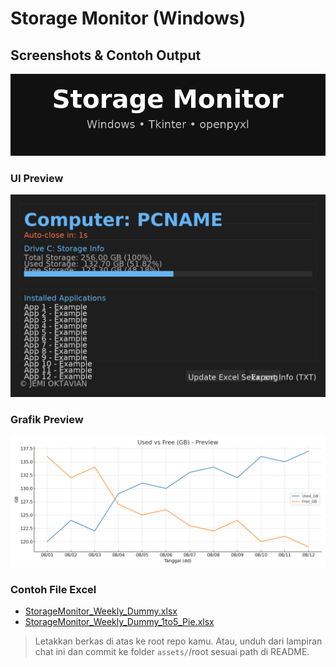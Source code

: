 # Storage Monitor (Windows)


## Screenshots & Contoh Output

<p align="center">
  <img src="assets/logo.png" alt="Logo" width="600">
</p>

### UI Preview
![UI Preview](assets/ui-preview.png)

### Grafik Preview
![Chart Preview](assets/chart-preview.png)

### Contoh File Excel
- [StorageMonitor_Weekly_Dummy.xlsx](StorageMonitor_Weekly_Dummy.xlsx)
- [StorageMonitor_Weekly_Dummy_1to5_Pie.xlsx](StorageMonitor_Weekly_Dummy_1to5_Pie.xlsx)

> Letakkan berkas di atas ke root repo kamu. Atau, unduh dari lampiran chat ini dan commit ke folder `assets/`/root sesuai path di README.
